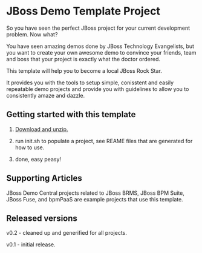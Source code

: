 JBoss Demo Template Project
===========================
So you have seen the perfect JBoss project for your current development problem. Now what?

You have seen amazing demos done by JBoss Technology Evangelists, but you want to create your 
own awesome demo to convince your friends, team and boss that your project is exactly what the
doctor ordered. 

This template will help you to become a local JBoss Rock Star. 

It provides you with the tools to setup simple, conisstent and easily repeatable demo projects
and provide you with guidelines to allow you to consistently amaze and dazzle. 


Getting started with this template
----------------------------------
1. [Download and unzip.](https://github.com/eschabell/jboss-demo-template/archive/master.zip)

2. run init.sh to populate a project, see REAME files that are generated for how to use.

3. done, easy peasy!


Supporting Articles
-------------------
JBoss Demo Central projects related to JBoss BRMS, JBoss BPM Suite, JBoss Fuse, and bpmPaaS are example 
projects that use this template.


Released versions
-----------------
v0.2 - cleaned up and generified for all projects.

v0.1 - initial release.

